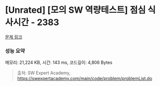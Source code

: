 # [Unrated] [모의 SW 역량테스트] 점심 식사시간 - 2383 

[문제 링크](https://swexpertacademy.com/main/code/problem/problemDetail.do?contestProbId=AV5-BEE6AK0DFAVl) 

### 성능 요약

메모리: 21,224 KB, 시간: 143 ms, 코드길이: 4,806 Bytes



> 출처: SW Expert Academy, https://swexpertacademy.com/main/code/problem/problemList.do